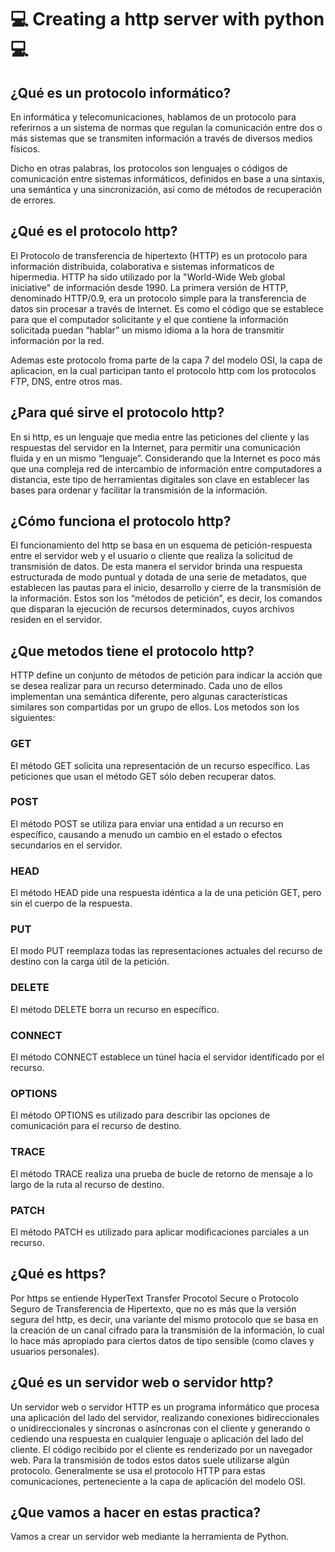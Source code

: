 # :computer: Creating a http server with python :computer:

## ¿Qué es un protocolo informático? 

En informática y telecomunicaciones, hablamos de un protocolo para referirnos a un sistema de normas que regulan la comunicación entre dos o más sistemas que se transmiten información a través de diversos medios físicos.

Dicho en otras palabras, los protocolos son lenguajes o códigos de comunicación entre sistemas informáticos, definidos en base a una sintaxis, una semántica y una sincronización, así como de métodos de recuperación de errores.

## ¿Qué es el protocolo http?

El Protocolo de transferencia de hipertexto (HTTP) es un protocolo para información distribuida, colaborativa e sistemas informaticos de hipermedia. HTTP ha sido utilizado por la "World-Wide Web global iniciative" de información desde 1990. La primera versión de HTTP, denominado HTTP/0.9, era un protocolo simple para la transferencia de datos sin procesar a través de Internet. Es como el código que se establece para que el computador solicitante y el que contiene la información solicitada puedan “hablar” un mismo idioma a la hora de transmitir información por la red.

Ademas este protocolo froma parte de la capa 7 del modelo OSI, la capa de aplicacion, en la cual participan tanto el protocolo http com los protocolos FTP, DNS, entre otros mas.

## ¿Para qué sirve el protocolo http?

En si http, es un lenguaje que media entre las peticiones del cliente y las respuestas del servidor en la Internet, para permitir una comunicación fluida y en un mismo “lenguaje”. Considerando que la Internet es poco más que una compleja red de intercambio de información entre computadores a distancia, este tipo de herramientas digitales son clave en establecer las bases para ordenar y facilitar la transmisión de la información.

## ¿Cómo funciona el protocolo http?

El funcionamiento del http se basa en un esquema de petición-respuesta entre el servidor web y el usuario o cliente que realiza la solicitud de transmisión de datos.
De esta manera el servidor brinda una respuesta estructurada de modo puntual y dotada de una serie de metadatos, que establecen las pautas para el inicio, desarrollo y cierre de la transmisión de la información. Estos son los “métodos de petición”, es decir, los comandos que disparan la ejecución de recursos determinados, cuyos archivos residen en el servidor.

## ¿Que metodos tiene el protocolo http?

HTTP define un conjunto de métodos de petición para indicar la acción que se desea realizar para un recurso determinado. Cada uno de ellos implementan una semántica diferente, pero algunas características similares son compartidas por un grupo de ellos. Los metodos son los siguientes:

### GET

El método GET  solicita una representación de un recurso específico. Las peticiones que usan el método GET sólo deben recuperar datos.

### POST

El método POST se utiliza para enviar una entidad a un recurso en específico, causando a menudo un cambio en el estado o efectos secundarios en el servidor.

### HEAD

El método HEAD pide una respuesta idéntica a la de una petición GET, pero sin el cuerpo de la respuesta.

### PUT

El modo PUT reemplaza todas las representaciones actuales del recurso de destino con la carga útil de la petición.

### DELETE
El método DELETE borra un recurso en específico.

### CONNECT
El método CONNECT establece un túnel hacia el servidor identificado por el recurso.

### OPTIONS
El método OPTIONS es utilizado para describir las opciones de comunicación para el recurso de destino.

### TRACE
El método TRACE  realiza una prueba de bucle de retorno de mensaje a lo largo de la ruta al recurso de destino.

### PATCH
El método PATCH  es utilizado para aplicar modificaciones parciales a un recurso.

## ¿Qué es https?

Por https se entiende HyperText Transfer Procotol Secure o Protocolo Seguro de Transferencia de Hipertexto, que no es más que la versión segura del http, es decir, una variante del mismo protocolo que se basa en la creación de un canal cifrado para la transmisión de la información, lo cual lo hace más apropiado para ciertos datos de tipo sensible (como claves y usuarios personales).

## ¿Qué es un servidor web o servidor http?

Un servidor web o servidor HTTP es un programa informático que procesa una aplicación del lado del servidor, realizando conexiones bidireccionales o unidireccionales y síncronas o asíncronas con el cliente y generando o cediendo una respuesta en cualquier lenguaje o aplicación del lado del cliente. El código recibido por el cliente es renderizado por un navegador web. Para la transmisión de todos estos datos suele utilizarse algún protocolo. Generalmente se usa el protocolo HTTP para estas comunicaciones, perteneciente a la capa de aplicación del modelo OSI.

## ¿Que vamos a hacer en estas practica?

Vamos a crear un servidor web mediante la herramienta de Python.

